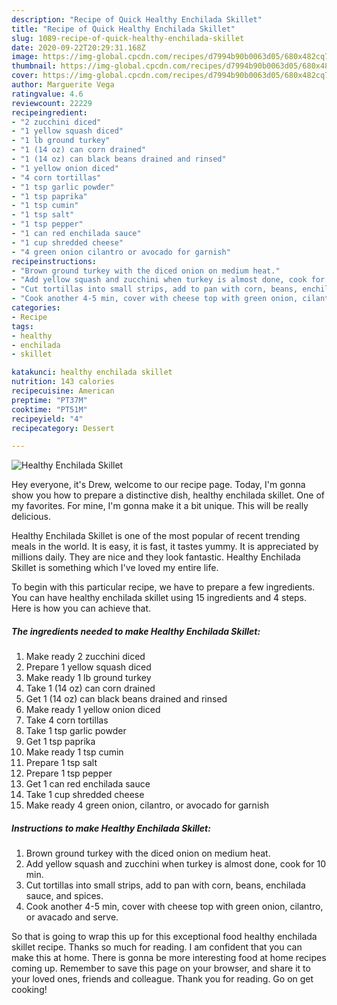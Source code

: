 ```yaml
---
description: "Recipe of Quick Healthy Enchilada Skillet"
title: "Recipe of Quick Healthy Enchilada Skillet"
slug: 1089-recipe-of-quick-healthy-enchilada-skillet
date: 2020-09-22T20:29:31.168Z
image: https://img-global.cpcdn.com/recipes/d7994b90b0063d05/680x482cq70/healthy-enchilada-skillet-recipe-main-photo.jpg
thumbnail: https://img-global.cpcdn.com/recipes/d7994b90b0063d05/680x482cq70/healthy-enchilada-skillet-recipe-main-photo.jpg
cover: https://img-global.cpcdn.com/recipes/d7994b90b0063d05/680x482cq70/healthy-enchilada-skillet-recipe-main-photo.jpg
author: Marguerite Vega
ratingvalue: 4.6
reviewcount: 22229
recipeingredient:
- "2 zucchini diced"
- "1 yellow squash diced"
- "1 lb ground turkey"
- "1 (14 oz) can corn drained"
- "1 (14 oz) can black beans drained and rinsed"
- "1 yellow onion diced"
- "4 corn tortillas"
- "1 tsp garlic powder"
- "1 tsp paprika"
- "1 tsp cumin"
- "1 tsp salt"
- "1 tsp pepper"
- "1 can red enchilada sauce"
- "1 cup shredded cheese"
- "4 green onion cilantro or avocado for garnish"
recipeinstructions:
- "Brown ground turkey with the diced onion on medium heat."
- "Add yellow squash and zucchini when turkey is almost done, cook for 10 min."
- "Cut tortillas into small strips, add to pan with corn, beans, enchilada sauce, and spices."
- "Cook another 4-5 min, cover with cheese top with green onion, cilantro, or avacado and serve."
categories:
- Recipe
tags:
- healthy
- enchilada
- skillet

katakunci: healthy enchilada skillet 
nutrition: 143 calories
recipecuisine: American
preptime: "PT37M"
cooktime: "PT51M"
recipeyield: "4"
recipecategory: Dessert

---
```



![Healthy Enchilada Skillet](https://img-global.cpcdn.com/recipes/d7994b90b0063d05/680x482cq70/healthy-enchilada-skillet-recipe-main-photo.jpg)

Hey everyone, it's Drew, welcome to our recipe page. Today, I'm gonna show you how to prepare a distinctive dish, healthy enchilada skillet. One of my favorites. For mine, I'm gonna make it a bit unique. This will be really delicious.

Healthy Enchilada Skillet is one of the most popular of recent trending meals in the world. It is easy, it is fast, it tastes yummy. It is appreciated by millions daily. They are nice and they look fantastic. Healthy Enchilada Skillet is something which I've loved my entire life.




To begin with this particular recipe, we have to prepare a few ingredients. You can have healthy enchilada skillet using 15 ingredients and 4 steps. Here is how you can achieve that.

<!--inarticleads1-->

##### The ingredients needed to make Healthy Enchilada Skillet:

1. Make ready 2 zucchini diced
1. Prepare 1 yellow squash diced
1. Make ready 1 lb ground turkey
1. Take 1 (14 oz) can corn drained
1. Get 1 (14 oz) can black beans drained and rinsed
1. Make ready 1 yellow onion diced
1. Take 4 corn tortillas
1. Take 1 tsp garlic powder
1. Get 1 tsp paprika
1. Make ready 1 tsp cumin
1. Prepare 1 tsp salt
1. Prepare 1 tsp pepper
1. Get 1 can red enchilada sauce
1. Take 1 cup shredded cheese
1. Make ready 4 green onion, cilantro, or avocado for garnish




<!--inarticleads2-->

##### Instructions to make Healthy Enchilada Skillet:

1. Brown ground turkey with the diced onion on medium heat.
1. Add yellow squash and zucchini when turkey is almost done, cook for 10 min.
1. Cut tortillas into small strips, add to pan with corn, beans, enchilada sauce, and spices.
1. Cook another 4-5 min, cover with cheese top with green onion, cilantro, or avacado and serve.




So that is going to wrap this up for this exceptional food healthy enchilada skillet recipe. Thanks so much for reading. I am confident that you can make this at home. There is gonna be more interesting food at home recipes coming up. Remember to save this page on your browser, and share it to your loved ones, friends and colleague. Thank you for reading. Go on get cooking!
